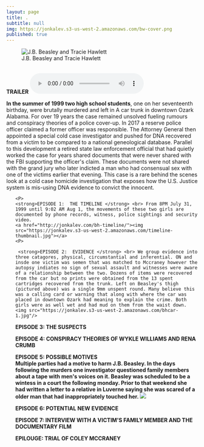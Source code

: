 ```yaml
---
layout: page
title: .
subtitle: null
img: https://jonkalev.s3-us-west-2.amazonaws.com/bw-cover.png
published: true
---
```


<figure>
<img src="https://jonkalev.s3-us-west-2.amazonaws.com/cbh.jpg" alt=" J.B. Beasley and Tracie Hawlett">
  <figcaption>J.B. Beasley and Tracie Hawlett</figcaption>
  </figure>
<br />
  <strong>TRAILER</strong>
<audio controls>
  <source src="https://jonkalev.s3-us-west-2.amazonaws.com/trailer.ogg" type="audio/ogg">
  <source src="https://jonkalev.s3-us-west-2.amazonaws.com/trailer.mp3" type="audio/mpeg">
Your browser does not support the audio element.
</audio>
<p>

<strong>In the summer of 1999 two high school students</strong>, one on her seventeenth birthday, were brutally murdered and left in A car trunk in downtown Ozark Alabama. For over 19 years the case remained unsolved fueling rumours and conspiracy theories of a police cover-up. In 2017 a reserve police officer claimed a former officer was responsible. The Attorney General then appointed a special cold case investigator and pushed for DNA recovered from a victim to be compared to a national geneological database. Parallel to this development a retired state law enforcement official that had quietly worked the case for years shared documents that were never shared with the FBI supporting the officer's claim. These documents were not shared with the grand jury who later indicted a man who had consensual sex with one of the victims earlier that evening.
    This case is a rare behind the scenes look at a cold case homicide investigation that exposes how the U.S. Justice system is mis-using DNA evidence to convict the innocent.
    <P>
  <ul>
  
    <P>
    <strong>EPISODE 1:  THE TIMELINE </strong> <br> From 8PM July 31, 1999 until 9:02 AM Aug 1, the movements of these two girls are documented by phone records, witness, police sightings and security video.  
    <a href="http://jonkalev.com/bh-timeline/"><img src="https://jonkalev.s3-us-west-2.amazonaws.com/timeline-thumbnail.jpg"></a>
    <P>
 
     <strong>EPISODE 2:  EVIDENCE </strong> <br> We group evidence into three catagores, physical, circumstantial and inferential. ON and insde one victim was semen that was matched to Mccraney however the autopsy indiates no sign of sexual assault and witnesses were aware of a relationship between the two. Dozens of items were recovered from the car but no prints were obtained from the 13 spent cartridges recovered from the trunk. Left on Beasley's thigh (pictured above) was a single 9mm unspent round. Many believe this was a calling card or warning that along with where the car was placed in downtown Ozark had meaning to explain the crime. Both girls were as well wet and had mud on them from the waist down.  
    <img src="https://jonkalev.s3-us-west-2.amazonaws.com/bhcar-1.jpg"/>
  
  <p>
    <strong>EPISODE 3: THE SUSPECTS</strong>
    <P>
    <strong>EPISODE 4: CONSPIRACY THEORIES OF WYKLE WILLIAMS AND RENA CRUMB
    <p>
    <strong>EPISODE 5: POSSIBLE MOTIVES</strong> <br> 
      Multiple parties had a motive to harm J.B. Beasley. In the days following the murders one investigator questioned family members about a tape with men's voices on it. Beasley was scheduled to be a wintess in a court the following monday. Prior to that weekend she had written a letter to a relative in Luverne saying she was scared of a older man that had inappropriately touched her. 
      <img src="https://jonkalev.s3-us-west-2.amazonaws.com/bh-dancers2.jpg"/>
    <P>
    <strong>EPISODE 6: POTENTIAL NEW EVIDENCE</strong>
    <P>
    <strong>EPISODE 7: INTERVIEW WITH A VICTIM'S FAMILY MEMBER AND THE DOCUMENTARY FILM</strong>
    <P>
    <strong>EPILOUGE: TRIAL OF COLEY MCCRANEY</strong>
      </ul>
   
